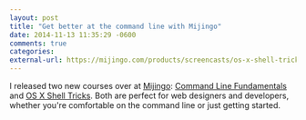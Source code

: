 ```yaml
---
layout: post
title: "Get better at the command line with Mijingo"
date: 2014-11-13 11:35:29 -0600
comments: true
categories: 
external-url: https://mijingo.com/products/screencasts/os-x-shell-tricks/
---
```


I released two new courses over at [Mijingo](https://mijingo.com): [Command Line Fundamentals](https://mijingo.com/products/screencasts/command-line-fundamentals/) and [OS X Shell Tricks](https://mijingo.com/products/screencasts/os-x-shell-tricks/). Both are perfect for web designers and developers, whether you're comfortable on the command line or just getting started.
